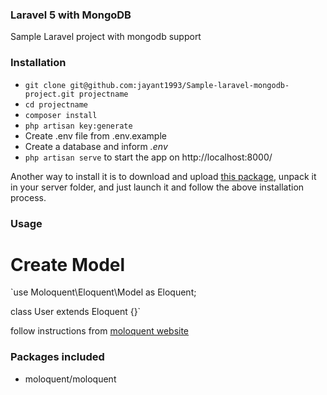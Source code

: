 ### Laravel 5 with MongoDB ###

Sample Laravel project with mongodb support 

### Installation ###

* `git clone git@github.com:jayant1993/Sample-laravel-mongodb-project.git projectname`
* `cd projectname`
* `composer install`
* `php artisan key:generate`
* Create .env file from .env.example
* Create a database and inform *.env*
* `php artisan serve` to start the app on http://localhost:8000/

Another way to install it is to download and upload [this package](http://laravel.sillo.org/tuto/installable.zip), unpack it in your server folder, and just launch it and follow the above installation process.

### Usage ###

# Create Model #

`use Moloquent\Eloquent\Model as Eloquent;

class User extends Eloquent {}`

follow instructions from <a href="https://moloquent.github.io/master/basic/">moloquent website</a>


### Packages included ###

* moloquent/moloquent


